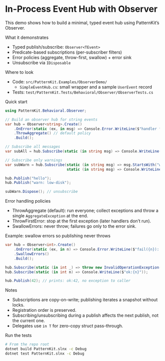 # In-Process Event Hub with Observer<TEvent>

This demo shows how to build a minimal, typed event hub using PatternKit’s Observer.

What it demonstrates
- Typed publish/subscribe: `Observer<TEvent>`
- Predicate-based subscriptions (per-subscriber filters)
- Error policies (aggregate, throw-first, swallow) + error sink
- Unsubscribe via `IDisposable`

Where to look
- Code: `src/PatternKit.Examples/ObserverDemo/`
  - `SimpleEventHub.cs`: small wrapper and a sample `UserEvent` record
- Tests: `test/PatternKit.Tests/Behavioral/Observer/ObserverTests.cs`

Quick start
```csharp
using PatternKit.Behavioral.Observer;

// Build an observer hub for string events
var hub = Observer<string>.Create()
    .OnError(static (ex, in msg) => Console.Error.WriteLine($"handler failed: {ex.Message} on '{msg}'"))
    .ThrowAggregate() // default policy
    .Build();

// Subscribe all messages
var subAll = hub.Subscribe(static (in string msg) => Console.WriteLine($"ALL: {msg}"));

// Subscribe only warnings
var subWarn = hub.Subscribe(static (in string msg) => msg.StartsWith("warn:", StringComparison.Ordinal),
                            static (in string msg) => Console.WriteLine($"WARN: {msg}"));

hub.Publish("hello");
hub.Publish("warn: low-disk");

subWarn.Dispose(); // unsubscribe
```

Error handling policies
- ThrowAggregate (default): run everyone; collect exceptions and throw a single `AggregateException` at the end.
- ThrowFirstError: stop at the first exception (later handlers don’t run).
- SwallowErrors: never throw; failures go only to the error sink.

Example: swallow errors so publishing never throws
```csharp
var hub = Observer<int>.Create()
    .OnError(static (ex, in n) => Console.Error.WriteLine($"fail({n}): {ex.Message}"))
    .SwallowErrors()
    .Build();

hub.Subscribe(static (in int _) => throw new InvalidOperationException("boom"));
hub.Subscribe(static (in int n) => Console.WriteLine($"ok:{n}"));

hub.Publish(42); // prints: ok:42, no exception to caller
```

Notes
- Subscriptions are copy-on-write; publishing iterates a snapshot without locks.
- Registration order is preserved.
- Subscribing/unsubscribing during a publish affects the next publish, not the current one.
- Delegates use `in T` for zero-copy struct pass-through.

Run the tests
```bash
# From the repo root
dotnet build PatternKit.slnx -c Debug
dotnet test PatternKit.slnx -c Debug
```

